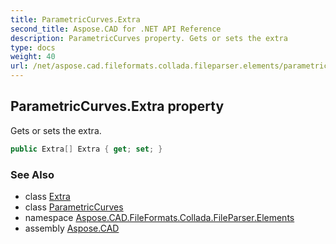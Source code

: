 ```yaml
---
title: ParametricCurves.Extra
second_title: Aspose.CAD for .NET API Reference
description: ParametricCurves property. Gets or sets the extra
type: docs
weight: 40
url: /net/aspose.cad.fileformats.collada.fileparser.elements/parametriccurves/extra/
---
```

## ParametricCurves.Extra property

Gets or sets the extra.

```csharp
public Extra[] Extra { get; set; }
```

### See Also

* class [Extra](../../extra/)
* class [ParametricCurves](../)
* namespace [Aspose.CAD.FileFormats.Collada.FileParser.Elements](../../parametriccurves/)
* assembly [Aspose.CAD](../../../)


